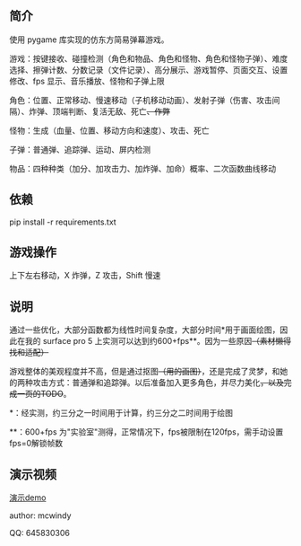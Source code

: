 ## 简介

使用 pygame 库实现的仿东方简易弹幕游戏。

游戏：按键接收、碰撞检测（角色和物品、角色和怪物、角色和怪物子弹）、难度选择、擦弹计数、分数记录（文件记录）、高分展示、游戏暂停、页面交互、设置修改、fps 显示、音乐播放、怪物和子弹上限

角色：位置、正常移动、慢速移动（子机移动动画）、发射子弹（伤害、攻击间隔）、炸弹、顶端判断、复活无敌、死亡~~、作弊~~

怪物：生成（血量、位置、移动方向和速度）、攻击、死亡

子弹：普通弹、追踪弹、运动、屏内检测

物品：四种种类（加分、加攻击力、加炸弹、加命）概率、二次函数曲线移动



## 依赖

pip install -r requirements.txt



## 游戏操作

上下左右移动，X 炸弹，Z 攻击，Shift 慢速



## 说明

通过一些优化，大部分函数都为线性时间复杂度，大部分时间\*用于画面绘图，因此在我的 surface pro 5 上实测可以达到约600+fps\*\*。因为一些原因<del>（素材懒得找和适配）</del>

游戏整体的美观程度并不高，但是通过抠图<del>（用的画图）</del>，还是完成了灵梦，和她的两种攻击方式：普通弹和追踪弹。以后准备加入更多角色，并尽力美化<del>，以及完成一页的TODO</del>。

*：经实测，约三分之一时间用于计算，约三分之二时间用于绘图

**：600+fps 为"实验室"测得，正常情况下，fps被限制在120fps，需手动设置fps=0解锁帧数



## 演示视频

[演示demo](https://github.com/mcwindy/shot_game/blob/master/shot_game_demo.gif)



author: mcwindy

QQ: 645830306
